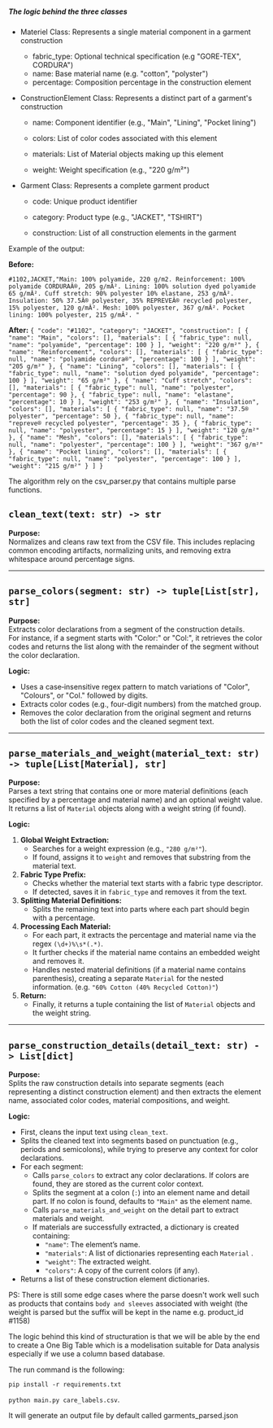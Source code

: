 ##### The logic behind the three classes

* Materiel Class: Represents a single material component in a garment construction

    - fabric_type: Optional technical specification (e.g "GORE-TEX", CORDURA")
    - name: Base material name (e.g. "cotton", "polyster")
    - percentage: Composition percentage in the construction element

* ConstructionElement Class: Represents a distinct part of a garment's construction

    - name: Component identifier (e.g., "Main", "Lining", "Pocket lining")

    - colors: List of color codes associated with this element

    - materials: List of Material objects making up this element

    - weight: Weight specification (e.g., "220 g/m²")

* Garment Class: Represents a complete garment product

    - code: Unique product identifier

    - category: Product type (e.g., "JACKET", "TSHIRT")

    - construction: List of all construction elements in the garment

Example of the output: 

**Before:**

 `#1102,JACKET,"Main: 100% polyamide, 220 g/m2. Reinforcement: 100% polyamide CORDURAÂ®, 205 g/mÂ². Lining: 100% solution dyed polyamide 65 g/mÂ². Cuff stretch: 90% polyester 10% elastane, 253 g/mÂ².  Insulation: 50% 37.5Â® polyester, 35% REPREVEÂ® recycled polyester, 15% polyester, 120 g/mÂ². Mesh: 100% polyester, 367 g/mÂ². Pocket lining: 100% polyester, 215 g/mÂ². "`

**After:**
`{
    "code": "#1102",
    "category": "JACKET",
    "construction": [
      {
        "name": "Main",
        "colors": [],
        "materials": [
          {
            "fabric_type": null,
            "name": "polyamide",
            "percentage": 100
          }
        ],
        "weight": "220 g/m²"
      },
      {
        "name": "Reinforcement",
        "colors": [],
        "materials": [
          {
            "fabric_type": null,
            "name": "polyamide cordura®",
            "percentage": 100
          }
        ],
        "weight": "205 g/m²"
      },
      {
        "name": "Lining",
        "colors": [],
        "materials": [
          {
            "fabric_type": null,
            "name": "solution dyed polyamide",
            "percentage": 100
          }
        ],
        "weight": "65 g/m²"
      },
      {
        "name": "Cuff stretch",
        "colors": [],
        "materials": [
          {
            "fabric_type": null,
            "name": "polyester",
            "percentage": 90
          },
          {
            "fabric_type": null,
            "name": "elastane",
            "percentage": 10
          }
        ],
        "weight": "253 g/m²"
      },
      {
        "name": "Insulation",
        "colors": [],
        "materials": [
          {
            "fabric_type": null,
            "name": "37.5® polyester",
            "percentage": 50
          },
          {
            "fabric_type": null,
            "name": "repreve® recycled polyester",
            "percentage": 35
          },
          {
            "fabric_type": null,
            "name": "polyester",
            "percentage": 15
          }
        ],
        "weight": "120 g/m²"
      },
      {
        "name": "Mesh",
        "colors": [],
        "materials": [
          {
            "fabric_type": null,
            "name": "polyester",
            "percentage": 100
          }
        ],
        "weight": "367 g/m²"
      },
      {
        "name": "Pocket lining",
        "colors": [],
        "materials": [
          {
            "fabric_type": null,
            "name": "polyester",
            "percentage": 100
          }
        ],
        "weight": "215 g/m²"
      }
    ]
  }`

  The algorithm rely on the csv_parser.py that contains multiple parse functions. 

## `clean_text(text: str) -> str`

**Purpose:**  
Normalizes and cleans raw text from the CSV file. This includes replacing common encoding artifacts, normalizing units, and removing extra whitespace around percentage signs.

---

## `parse_colors(segment: str) -> tuple[List[str], str]`

**Purpose:**  
Extracts color declarations from a segment of the construction details.  
For instance, if a segment starts with "Color:" or "Col:", it retrieves the color codes and returns the list along with the remainder of the segment without the color declaration.

**Logic:**  
- Uses a case‑insensitive regex pattern to match variations of "Color", "Colours", or "Col." followed by digits.
- Extracts color codes (e.g., four-digit numbers) from the matched group.
- Removes the color declaration from the original segment and returns both the list of color codes and the cleaned segment text.

---

## `parse_materials_and_weight(material_text: str) -> tuple[List[Material], str]`

**Purpose:**  
Parses a text string that contains one or more material definitions (each specified by a percentage and material name) and an optional weight value.  
It returns a list of `Material` objects along with a weight string (if found).

**Logic:**  
1. **Global Weight Extraction:**
   - Searches for a weight expression (e.g., `"280 g/m²"`).
   - If found, assigns it to `weight` and removes that substring from the material text.
2. **Fabric Type Prefix:**
   - Checks whether the material text starts with a fabric type descriptor.
   - If detected, saves it in `fabric_type` and removes it from the text.
3. **Splitting Material Definitions:**
   - Splits the remaining text into parts where each part should begin with a percentage.
4. **Processing Each Material:**
   - For each part, it extracts the percentage and material name via the regex `(\d+)%\s*(.*)`.
   - It further checks if the material name contains an embedded weight and removes it.
   - Handles nested material definitions (if a material name contains parenthesis), creating a separate `Material` for the nested information. (e.g. `"60% Cotton (40% Recycled Cotton)"`)
5. **Return:**
   - Finally, it returns a tuple containing the list of `Material` objects and the weight string.

---

## `parse_construction_details(detail_text: str) -> List[dict]`

**Purpose:**  
Splits the raw construction details into separate segments (each representing a distinct construction element) and then extracts the element name, associated color codes, material compositions, and weight.

**Logic:**  
- First, cleans the input text using `clean_text`.
- Splits the cleaned text into segments based on punctuation (e.g., periods and semicolons), while trying to preserve any context for color declarations.
- For each segment:
  - Calls `parse_colors` to extract any color declarations. If colors are found, they are stored as the current color context.
  - Splits the segment at a colon (`:`) into an element name and detail part. If no colon is found, defaults to `"Main"` as the element name.
  - Calls `parse_materials_and_weight` on the detail part to extract materials and weight.
  - If materials are successfully extracted, a dictionary is created containing:
    - `"name"`: The element’s name.
    - `"materials"`: A list of dictionaries representing each `Material` .
    - `"weight"`: The extracted weight.
    - `"colors"`: A copy of the current colors (if any).
- Returns a list of these construction element dictionaries.

PS: There is still some edge cases where the parse doesn't work well such as products that contains `body and sleeves` associated with weight (the weight is parsed but the suffix will be kept in the name e.g. product_id #1158)


The logic behind this kind of structuration is that we will be able by the end to create a One Big Table which is a modelisation suitable for Data analysis especially if we use a column based database.


The run command is the following:

`pip install -r requirements.txt`

`python main.py care_labels.csv`.

It will generate an output file by default called garments_parsed.json
